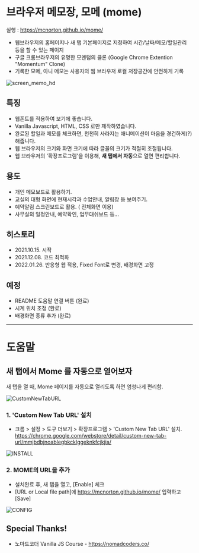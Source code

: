 # 브라우저 메모장, 모메 (mome)

실행 : https://mcnorton.github.io/mome/

* 웹브라우저의 홈페이지나 새 탭 기본페이지로 지정하여 시간/날짜/메모/할일관리 등을 할 수 있는 페이지
* 구글 크롬브라우저의 유명한 모멘텀의 클론 (Google Chrome Extention "Momentum" Clone)
* 기록한 모메, 아니 메모는 사용자의 웹 브라우저 로컬 저장공간에 안전하게 기록

![screen_memo_hd](https://user-images.githubusercontent.com/4551495/145520765-96e5085f-88bc-4c2b-bd85-5e37fa8d4402.png)



## 특징
* 웹폰트를 적용하여 보기에 좋습니다.
* Vanilla Javascript, HTML, CSS 로만 제작하였습니다.
* 완료된 할일과 메모를 체크하면, 천천히 사라지는 애니메이션이 마음을 경건하게(?) 해줍니다.
* 웹 브라우저의 크기와 화면 크기에 따라 글꼴의 크기가 적절히 조절됩니다.
* 웹 브라우저의 '확장프로그램'을 이용해, **새 탭에서 자동**으로 열면 편리합니다.

## 용도
* 개인 메모보드로 활용하기.
* 교실의 대형 화면에 현재시각과 수업안내, 알림장 등 보여주기.
* 예약알림 스크린보드로 활용. (<F11> 전체화면 이용)
* 사무실의 일정안내, 예약확인, 업무대쉬보드 등...

## 히스토리
* 2021.10.15. 시작
* 2021.12.08. 코드 최적화
* 2022.01.26. 반응형 웹 적용, Fixed Font로 변경, 배경화면 고정

## 예정
* README 도움말 연결 버튼 (완료)
* 시계 위치 조정 (완료)
* 배경화면 종류 추가 (완료)




---

# 도움말

## 새 탭에서 Mome 를 자동으로 열어보자
새 탭을 열 때, Mome 페이지를 자동으로 열리도록 하면 엄청나게 편리함.

![CustomNewTabURL](https://lh3.googleusercontent.com/4lCsO0HhSqwN-U68QDFgVhLWb285-pfcoX_PHV5C6J6WuLSadROAD5iQm8kKmE8xM0qmh6XUQ0Wf0NtxFLkyB7t2=w640-h400-e365-rj-sc0x00ffffff)

### 1. 'Custom New Tab URL' 설치
* 크롬 > 설정 > 도구 더보기 > 확장프로그램 > 'Custom New Tab URL' 설치. https://chrome.google.com/webstore/detail/custom-new-tab-url/mmjbdbjnoablegbkcklggeknkfcjkjia/

![INSTALL](https://user-images.githubusercontent.com/4551495/148336679-ba75b0e3-1129-44f8-a3d4-58eabe255c41.png)

### 2. MOME의 URL을 추가
* 설치완료 후, 새 탭을 열고, [Enable] 체크
* [URL or Local file path]에 https://mcnorton.github.io/mome/ 입력하고 [Save]

![CONFIG](https://user-images.githubusercontent.com/4551495/148336958-b271b12e-b4c3-413c-aa4f-3ea80d6efc9b.png)


## Special Thanks!
* 노마드코더 Vanilla JS Course - https://nomadcoders.co/
